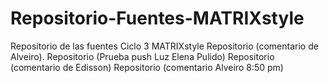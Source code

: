 # Repositorio-Fuentes-MATRIXstyle
Repositorio de las fuentes Ciclo 3 MATRIXstyle
Repositorio (comentario de Alveiro).
Repositorio (Prueba push Luz Elena Pulido)
Repositorio (comentario de Edisson)
Repositorio (comentario Alveiro 8:50 pm)
